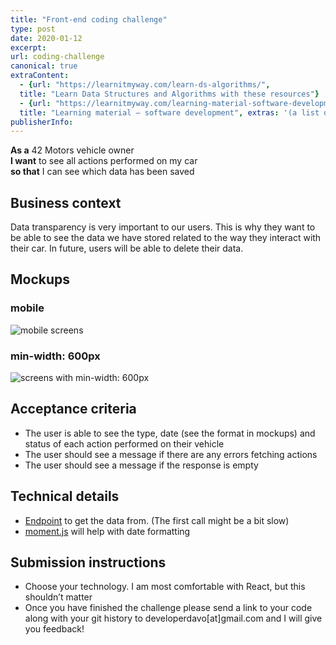 ```yaml
---
title: "Front-end coding challenge"
type: post
date: 2020-01-12
excerpt: 
url: coding-challenge
canonical: true
extraContent:
  - {url: "https://learnitmyway.com/learn-ds-algorithms/",
  title: "Learn Data Structures and Algorithms with these resources"}
  - {url: "https://learnitmyway.com/learning-material-software-development/",
  title: "Learning material – software development", extras: '(a list of learning resources, starting with Introduction to Computer Science)'}
publisherInfo: 
---
```




<!--more-->
<!-- og:description -->

**As a** 42 Motors vehicle owner </br>
**I want** to see all actions performed on my car </br>
**so that** I can see which data has been saved  

## Business context

Data transparency is very important to our users. This is why they want to be able to see the data we have stored related to the way they interact with their car. In future, users will be able to delete their data.

## Mockups

### mobile

![mobile screens](https://res.cloudinary.com/developerdavo/image/upload/v1578815774/learnitmyway/Screen_Shot_2020-01-12_at_8.54.37_am_wqga4j.png)

### min-width: 600px

![screens with min-width: 600px](https://res.cloudinary.com/developerdavo/image/upload/v1578815774/learnitmyway/Screen_Shot_2020-01-12_at_8.55.05_am_vrrfoa.png)

## Acceptance criteria

- The user is able to see the type, date (see the format in mockups) and status of each action performed on their vehicle
- The user should see a message if there are any errors fetching actions
- The user should see a message if the response is empty

## Technical details

- [Endpoint](https://forty-two-motors.herokuapp.com/actions) to get the data from. (The first call might be a bit slow)
- [moment.js](https://momentjs.com/) will help with date formatting

## Submission instructions

- Choose your technology. I am most comfortable with React, but this shouldn’t matter
- Once you have finished the challenge please send a link to your code along with your git history to developerdavo[at]gmail.com and I will give you feedback!
